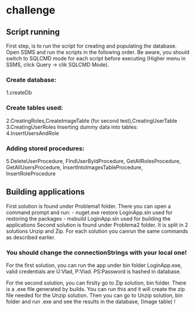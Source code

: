 # challenge

## Script running
First step, is to run the script for creating and populating the database.
Open SSMS and run the scripts in the following order. Be aware, you should switch to SQLCMD mode for each script before executing (Higher menu in SSMS, click Query -> clik SQLCMD Mode).
### Create database:
1.createDb
### Create tables used:
2.CreatingRoles,CreateImageTable (for second test),CreatingUserTable
3.CreatingUserRoles
Inserting dummy data into tables:
4.InsertUsersAndRole
### Adding stored procedures:
5.DeleteUserProcedure, FIndUserByIdProcedure, GetAllRolesProcedure, GetAllUsersProcedure,
InsertIntoImagesTableProcedure, InsertRoleProcedure


## Building applications
First solution is found under Problema1 folder. There you can open a command prompt and run:
	- nuget.exe restore LoginApp.sln  used for restoring the packages
	- msbuild LoginApp.sln  used for building the applications
Second solution is found under Problema2 folder. It is split in 2 solutions Unzip and Zip. For each solution you canrun the same commands as described earlier.

### You should change the connectionStrings with your local one!

For the first solution, you can run the app under bin folder LoginApp.exe, valid credentials are U:Vlad, P:Vlad.
PS:Password is hashed in database.

For the second solution, you can firslty go to Zip solution, bin folder. There is a .exe file generated by builds. You can run this and it will create the zip file needed for the Unzip solution. Then you can go to Unzip solution, bin folder and run .exe and see the results in the database, (Image table) !